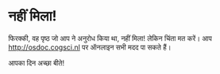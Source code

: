 # नहीं मिला!

फिरक्की, वह पृष्ठ जो आप ने अनुरोध किया था, नहीं मिला! लेकिन चिंता मत करें। आप <http://osdoc.cogsci.nl> पर ऑनलाइन सभी मदद पा सकते हैं।

आपका दिन अच्छा बीते!